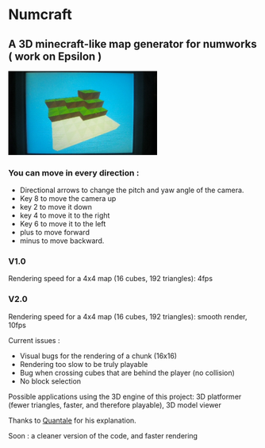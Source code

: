 # Numcraft
## A 3D minecraft-like map generator for numworks ( work on Epsilon ) 

<img src="src/WIN_20240616_23_59_28_Pro.jpg" alt="Sample app for Numworks Calculator" width="300">

### You can move in every direction : 
* Directional arrows to change the pitch and yaw angle of the camera. 
* Key 8 to move the camera up
* key 2 to move it down
* key 4 to move it to the right
* Key 6 to move it to the left
* plus to move forward
* minus to move backward.

### V1.0
Rendering speed for a 4x4 map (16 cubes, 192 triangles): 4fps

### V2.0
Rendering speed for a 4x4 map (16 cubes, 192 triangles): smooth render, 10fps

Current issues : 
* Visual bugs for the rendering of a chunk (16x16)
* Rendering too slow to be truly playable
* Bug when crossing cubes that are behind the player (no collision)
* No block selection
  
Possible applications using the 3D engine of this project: 3D platformer (fewer triangles, faster, and therefore playable), 3D model viewer

Thanks to [Quantale](src/WIN_20240616_23_59_28_Pro.jpg) for his explanation.

Soon : a cleaner version of the code, and faster rendering
